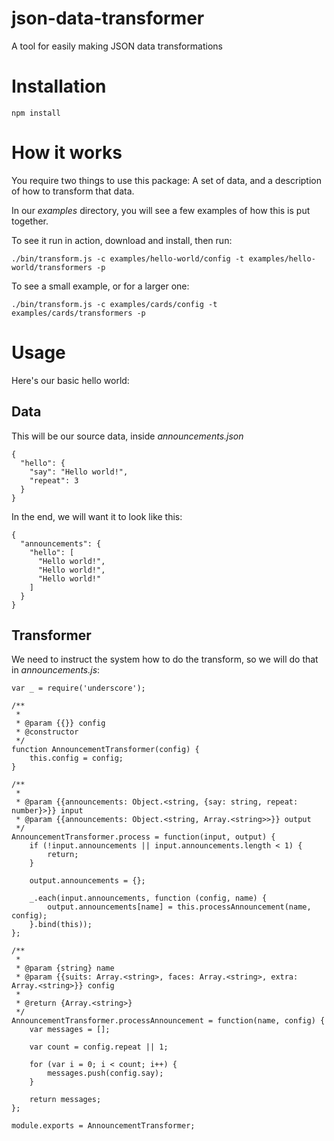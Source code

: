 # json-data-transformer
A tool for easily making JSON data transformations

# Installation

    npm install

# How it works

You require two things to use this package: A set of data, and a description of how to transform that data.

In our _examples_ directory, you will see a few examples of how this is put together.

To see it run in action, download and install, then run:

    ./bin/transform.js -c examples/hello-world/config -t examples/hello-world/transformers -p

To see a small example, or for a larger one:

    ./bin/transform.js -c examples/cards/config -t examples/cards/transformers -p

# Usage

Here's our basic hello world:

## Data

This will be our source data, inside _announcements.json_

    {
      "hello": {
        "say": "Hello world!",
        "repeat": 3
      }
    }

In the end, we will want it to look like this:

    {
      "announcements": {
        "hello": [
          "Hello world!",
          "Hello world!",
          "Hello world!"
        ]
      }
    }

## Transformer

We need to instruct the system how to do the transform, so we will do that in _announcements.js_:

    var _ = require('underscore');

    /**
     *
     * @param {{}} config
     * @constructor
     */
    function AnnouncementTransformer(config) {
        this.config = config;
    }

    /**
     *
     * @param {{announcements: Object.<string, {say: string, repeat: number}>}} input
     * @param {{announcements: Object.<string, Array.<string>>}} output
     */
    AnnouncementTransformer.process = function(input, output) {
        if (!input.announcements || input.announcements.length < 1) {
            return;
        }

        output.announcements = {};

        _.each(input.announcements, function (config, name) {
            output.announcements[name] = this.processAnnouncement(name, config);
        }.bind(this));
    };

    /**
     *
     * @param {string} name
     * @param {{suits: Array.<string>, faces: Array.<string>, extra: Array.<string>}} config
     *
     * @return {Array.<string>}
     */
    AnnouncementTransformer.processAnnouncement = function(name, config) {
        var messages = [];

        var count = config.repeat || 1;

        for (var i = 0; i < count; i++) {
            messages.push(config.say);
        }

        return messages;
    };

    module.exports = AnnouncementTransformer;


